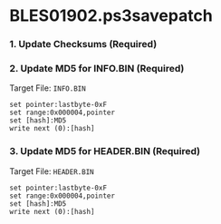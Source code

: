 # BLES01902.ps3savepatch

### 1.  Update Checksums (Required)
### 2. Update MD5 for INFO.BIN (Required)

Target File: `INFO.BIN`

```
set pointer:lastbyte-0xF
set range:0x000004,pointer
set [hash]:MD5
write next (0):[hash]
```

### 3. Update MD5 for HEADER.BIN (Required)

Target File: `HEADER.BIN`

```
set pointer:lastbyte-0xF
set range:0x000004,pointer
set [hash]:MD5
write next (0):[hash]
```

